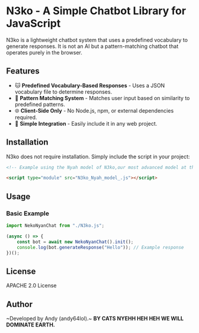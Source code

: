 # N3ko - A Simple Chatbot Library for JavaScript

N3ko is a lightweight chatbot system that uses a predefined vocabulary to generate responses. It is not an AI but a pattern-matching chatbot that operates purely in the browser.

## Features

- 🐱 **Predefined Vocabulary-Based Responses** - Uses a JSON vocabulary file to determine responses.
- 🎯 **Pattern Matching System** - Matches user input based on similarity to predefined patterns.
- 🌐 **Client-Side Only** - No Node.js, npm, or external dependencies required.
- 🔧 **Simple Integration** - Easily include it in any web project.

## Installation

N3ko does not require installation. Simply include the script in your project:

```html
<!-- Example using the Nyah model of N3ko,our most advanced model at the moment. -->

<script type="module" src="N3ko_Nyah_model_.js"></script>
```

## Usage

### Basic Example

```javascript
import NekoNyanChat from "./N3ko.js";

(async () => {
    const bot = await new NekoNyanChat().init();
    console.log(bot.generateResponse("Hello")); // Example response
})();
```


## License

APACHE 2.0 License

## Author

~Developed by Andy (andy64lol).~ **BY CATS NYEHH HEH HEH WE WILL DOMINATE EARTH.**

